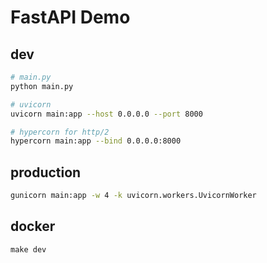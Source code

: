 # FastAPI Demo

## dev

```bash
# main.py
python main.py

# uvicorn
uvicorn main:app --host 0.0.0.0 --port 8000

# hypercorn for http/2
hypercorn main:app --bind 0.0.0.0:8000
```

## production

```bash
gunicorn main:app -w 4 -k uvicorn.workers.UvicornWorker
```

## docker
```shell
make dev
```
